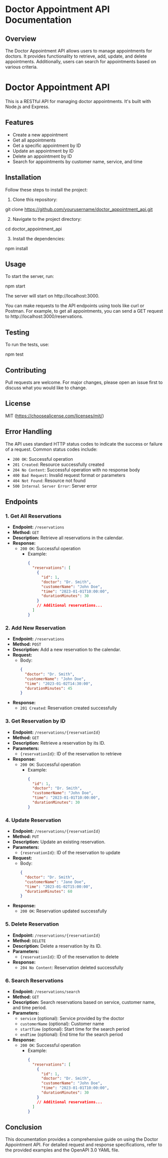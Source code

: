 # Doctor Appointment API Documentation

## Overview

The Doctor Appointment API allows users to manage appointments for doctors. It provides functionality to retrieve, add, update, and delete appointments. Additionally, users can search for appointments based on various criteria.

# Doctor Appointment API

This is a RESTful API for managing doctor appointments. It's built with Node.js and Express.

## Features

- Create a new appointment
- Get all appointments
- Get a specific appointment by ID
- Update an appointment by ID
- Delete an appointment by ID
- Search for appointments by customer name, service, and time

## Installation

Follow these steps to install the project:

1. Clone this repository:

git clone https://github.com/yourusername/doctor_appointment_api.git

2. Navigate to the project directory:

cd doctor_appointment_api

3. Install the dependencies:

npm install

## Usage

To start the server, run:

npm start

The server will start on http://localhost:3000.

You can make requests to the API endpoints using tools like curl or Postman. For example, to get all appointments, you can send a GET request to http://localhost:3000/reservations.

## Testing

To run the tests, use:

npm test

## Contributing

Pull requests are welcome. For major changes, please open an issue first to discuss what you would like to change.

## License

MIT (https://choosealicense.com/licenses/mit/)

## Error Handling

The API uses standard HTTP status codes to indicate the success or failure of a request. Common status codes include:

- `200 OK`: Successful operation
- `201 Created`: Resource successfully created
- `204 No Content`: Successful operation with no response body
- `400 Bad Request`: Invalid request format or parameters
- `404 Not Found`: Resource not found
- `500 Internal Server Error`: Server error

## Endpoints

### 1. Get All Reservations

- **Endpoint:** `/reservations`
- **Method:** `GET`
- **Description:** Retrieve all reservations in the calendar.
- **Response:**
  - `200 OK`: Successful operation
    - Example:
      ```json
      {
        "reservations": [
          {
            "id": 1,
            "doctor": "Dr. Smith",
            "customerName": "John Doe",
            "time": "2023-01-01T10:00:00",
            "durationMinutes": 30
          }
          // Additional reservations...
        ]
      }
      ```

### 2. Add New Reservation

- **Endpoint:** `/reservations`
- **Method:** `POST`
- **Description:** Add a new reservation to the calendar.
- **Request:**
  - Body:
    ```json
    {
      "doctor": "Dr. Smith",
      "customerName": "John Doe",
      "time": "2023-01-02T14:30:00",
      "durationMinutes": 45
    }
    ```
- **Response:**
  - `201 Created`: Reservation created successfully

### 3. Get Reservation by ID

- **Endpoint:** `/reservations/{reservationId}`
- **Method:** `GET`
- **Description:** Retrieve a reservation by its ID.
- **Parameters:**
  - `{reservationId}`: ID of the reservation to retrieve
- **Response:**
  - `200 OK`: Successful operation
    - Example:
      ```json
      {
        "id": 1,
        "doctor": "Dr. Smith",
        "customerName": "John Doe",
        "time": "2023-01-01T10:00:00",
        "durationMinutes": 30
      }
      ```

### 4. Update Reservation

- **Endpoint:** `/reservations/{reservationId}`
- **Method:** `PUT`
- **Description:** Update an existing reservation.
- **Parameters:**
  - `{reservationId}`: ID of the reservation to update
- **Request:**
  - Body:
    ```json
    {
      "doctor": "Dr. Smith",
      "customerName": "Jane Doe",
      "time": "2023-01-02T15:00:00",
      "durationMinutes": 60
    }
    ```
- **Response:**
  - `200 OK`: Reservation updated successfully

### 5. Delete Reservation

- **Endpoint:** `/reservations/{reservationId}`
- **Method:** `DELETE`
- **Description:** Delete a reservation by its ID.
- **Parameters:**
  - `{reservationId}`: ID of the reservation to delete
- **Response:**
  - `204 No Content`: Reservation deleted successfully

### 6. Search Reservations

- **Endpoint:** `/reservations/search`
- **Method:** `GET`
- **Description:** Search reservations based on service, customer name, and time period.
- **Parameters:**
  - `service` (optional): Service provided by the doctor
  - `customerName` (optional): Customer name
  - `startTime` (optional): Start time for the search period
  - `endTime` (optional): End time for the search period
- **Response:**
  - `200 OK`: Successful operation
    - Example:
      ```json
      {
        "reservations": [
          {
            "id": 1,
            "doctor": "Dr. Smith",
            "customerName": "John Doe",
            "time": "2023-01-01T10:00:00",
            "durationMinutes": 30
          }
          // Additional reservations...
        ]
      }
      ```

## Conclusion

This documentation provides a comprehensive guide on using the Doctor Appointment API. For detailed request and response specifications, refer to the provided examples and the OpenAPI 3.0 YAML file.
